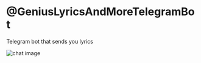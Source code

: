 # @GeniusLyricsAndMoreTelegramBot

Telegram bot that sends you lyrics

![chat image](https://raw.githubusercontent.com/alexparh/geniusTelegramBot/blob/master/chatimg.jpg)
